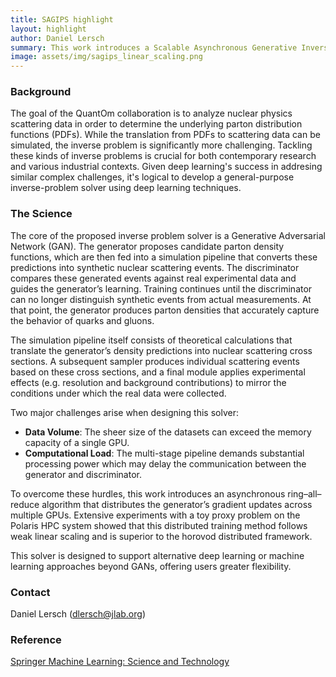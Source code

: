 ```yaml
---
title: SAGIPS highlight
layout: highlight
author: Daniel Lersch
summary: This work introduces a Scalable Asynchronous Generative Inverse Problem Solver (SAGIPS) for high-performance computing systems. The resulting workflow utilizes an asynchronous ring-allreduce algorithm to transfer the gradients of a Generative Adverserial Network (GAN) across multiple GPUs. Experiments with a scientific proxy application demonstrate convergence quality comparable to traditional methods and near-linear weak scaling. This novel approach holds the potential to significantly advance methods for solving complex, large-scale inverse problems.
image: assets/img/sagips_linear_scaling.png
---
```


### Background

The goal of the QuantOm collaboration is to analyze nuclear physics scattering data in order to determine the underlying parton distribution functions (PDFs). While the translation from PDFs to scattering data can be simulated, the inverse problem is significantly more challenging. Tackling these kinds of inverse problems is crucial for both contemporary research and various industrial contexts. Given deep learning's success in addresing similar complex challenges, it's logical to develop a general-purpose inverse-problem solver using deep learning techniques.

### The Science

The core of the proposed inverse problem solver is a Generative Adversarial Network (GAN). The generator proposes candidate parton density functions, which are then fed into a simulation pipeline that converts these predictions into synthetic nuclear scattering events. The discriminator compares these generated events against real experimental data and guides the generator’s learning. Training continues until the discriminator can no longer distinguish synthetic events from actual measurements. At that point, the generator produces parton densities that accurately capture the behavior of quarks and gluons.

The simulation pipeline itself consists of theoretical calculations that translate the generator’s density predictions into nuclear scattering cross sections. A subsequent sampler produces individual scattering events based on these cross sections, and a final module applies experimental effects (e.g. resolution and background contributions) to mirror the conditions under which the real data were collected.

Two major challenges arise when designing this solver:
 - **Data Volume**: The sheer size of the datasets can exceed the memory capacity of a single GPU.
 - **Computational Load**: The multi-stage pipeline demands substantial processing power which may delay the communication between the generator and discriminator.
   
To overcome these hurdles, this work introduces an asynchronous ring–all–reduce algorithm that distributes the generator’s gradient updates across multiple GPUs. Extensive experiments with a toy proxy problem on the Polaris HPC system showed that this distributed training method follows weak linear scaling and is superior to the horovod distributed framework. 

This solver is designed to support alternative deep learning or machine learning approaches beyond GANs, offering users greater flexibility.

### Contact

Daniel Lersch (<dlersch@jlab.org>)

### Reference

[Springer Machine Learning: Science and Technology](https://iopscience.iop.org/article/10.1088/2632-2153/adc8fb)
